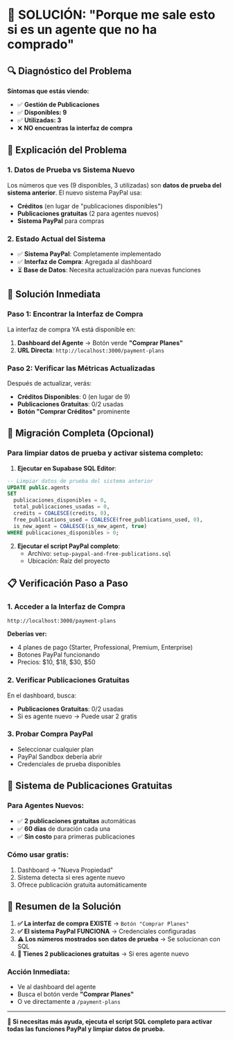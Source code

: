 # 🚨 SOLUCIÓN: "Porque me sale esto si es un agente que no ha comprado"

## 🔍 Diagnóstico del Problema

**Síntomas que estás viendo:**

- ✅ **Gestión de Publicaciones**
- ✅ **Disponibles: 9**
- ✅ **Utilizadas: 3**
- ❌ **NO encuentras la interfaz de compra**

## 🎯 Explicación del Problema

### 1. **Datos de Prueba vs Sistema Nuevo**

Los números que ves (9 disponibles, 3 utilizadas) son **datos de prueba del sistema anterior**. El nuevo sistema PayPal usa:

- **Créditos** (en lugar de "publicaciones disponibles")
- **Publicaciones gratuitas** (2 para agentes nuevos)
- **Sistema PayPal** para compras

### 2. **Estado Actual del Sistema**

- ✅ **Sistema PayPal**: Completamente implementado
- ✅ **Interfaz de Compra**: Agregada al dashboard
- ⏳ **Base de Datos**: Necesita actualización para nuevas funciones

## 🔧 Solución Inmediata

### **Paso 1: Encontrar la Interfaz de Compra**

La interfaz de compra YA está disponible en:

1. **Dashboard del Agente** → Botón verde **"Comprar Planes"**
2. **URL Directa**: `http://localhost:3000/payment-plans`

### **Paso 2: Verificar las Métricas Actualizadas**

Después de actualizar, verás:

- **Créditos Disponibles**: 0 (en lugar de 9)
- **Publicaciones Gratuitas**: 0/2 usadas
- **Botón "Comprar Créditos"** prominente

## 🔄 Migración Completa (Opcional)

### **Para limpiar datos de prueba y activar sistema completo:**

1. **Ejecutar en Supabase SQL Editor**:

```sql
-- Limpiar datos de prueba del sistema anterior
UPDATE public.agents
SET
  publicaciones_disponibles = 0,
  total_publicaciones_usadas = 0,
  credits = COALESCE(credits, 0),
  free_publications_used = COALESCE(free_publications_used, 0),
  is_new_agent = COALESCE(is_new_agent, true)
WHERE publicaciones_disponibles > 0;
```

2. **Ejecutar el script PayPal completo**:
   - Archivo: `setup-paypal-and-free-publications.sql`
   - Ubicación: Raíz del proyecto

## 📋 Verificación Paso a Paso

### **1. Acceder a la Interfaz de Compra**

```
http://localhost:3000/payment-plans
```

**Deberías ver:**

- 4 planes de pago (Starter, Professional, Premium, Enterprise)
- Botones PayPal funcionando
- Precios: $10, $18, $30, $50

### **2. Verificar Publicaciones Gratuitas**

En el dashboard, busca:

- **Publicaciones Gratuitas**: 0/2 usadas
- Si es agente nuevo → Puede usar 2 gratis

### **3. Probar Compra PayPal**

- Seleccionar cualquier plan
- PayPal Sandbox debería abrir
- Credenciales de prueba disponibles

## 🎁 Sistema de Publicaciones Gratuitas

### **Para Agentes Nuevos:**

- ✅ **2 publicaciones gratuitas** automáticas
- ✅ **60 días** de duración cada una
- ✅ **Sin costo** para primeras publicaciones

### **Cómo usar gratis:**

1. Dashboard → "Nueva Propiedad"
2. Sistema detecta si eres agente nuevo
3. Ofrece publicación gratuita automáticamente

## 🚀 Resumen de la Solución

1. **✅ La interfaz de compra EXISTE** → `Botón "Comprar Planes"`
2. **✅ El sistema PayPal FUNCIONA** → Credenciales configuradas
3. **⚠️ Los números mostrados son datos de prueba** → Se solucionan con SQL
4. **🎁 Tienes 2 publicaciones gratuitas** → Si eres agente nuevo

### **Acción Inmediata:**

- Ve al dashboard del agente
- Busca el botón verde **"Comprar Planes"**
- O ve directamente a `/payment-plans`

---

**🔧 Si necesitas más ayuda, ejecuta el script SQL completo para activar todas las funciones PayPal y limpiar datos de prueba.**
